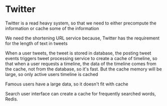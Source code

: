 # Twitter

Twitter is a read heavy system, so that we need to either precompute the information or cache some of the information

We need the shortening URL service because, Twitter has the requirement for the length of text in tweets

When a user tweets, the tweet is stored in database, the posting tweet events triggers tweet processing service to 
create a cache of timeline, so that when a user requests a timeline, the data of the timeline comes from the cache, not
from the database, so it's fast. But the cache memory will be large, so only active users timeline is cached

Famous users have a large data, so it doesn't fit with cache

Search user interface can create a cache for frequently searched words, Redis.
